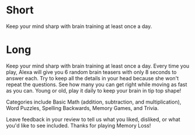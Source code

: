 # Short
Keep your mind sharp with brain training at least once a day.

# Long
Keep your mind sharp with brain training at least once a day.  Every time you play, Alexa will give you 6 random brain teasers with only 8 seconds to answer each.  Try to keep all the details in your head because she won't repeat the questions.  See how many you can get right while moving as fast as you can.  Young or old, play it daily to keep your brain in tip top shape!

Categories include Basic Math (addition, subtraction, and multiplication), Word Puzzles, Spelling Backwards, Memory Games, and Trivia.

Leave feedback in your review to tell us what you liked, disliked, or what you'd like to see included.  Thanks for playing Memory Loss!
